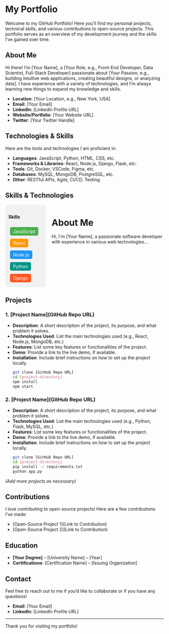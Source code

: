 # My Portfolio

Welcome to my GitHub Portfolio! Here you’ll find my personal projects, technical skills, and various contributions to open-source projects. This portfolio serves as an overview of my development journey and the skills I’ve gained over time.

## About Me

Hi there! I’m [Your Name], a [Your Role, e.g., Front-End Developer, Data Scientist, Full-Stack Developer] passionate about [Your Passion, e.g., building intuitive web applications, creating beautiful designs, or analyzing data]. I have experience with a variety of technologies, and I’m always learning new things to expand my knowledge and skills.

- **Location**: [Your Location, e.g., New York, USA]
- **Email**: [Your Email]
- **LinkedIn**: [LinkedIn Profile URL]
- **Website/Portfolio**: [Your Website URL]
- **Twitter**: [Your Twitter Handle]

## Technologies & Skills

Here are the tools and technologies I am proficient in:

- **Languages**: JavaScript, Python, HTML, CSS, etc.
- **Frameworks & Libraries**: React, Node.js, Django, Flask, etc.
- **Tools**: Git, Docker, VSCode, Figma, etc.
- **Databases**: MySQL, MongoDB, PostgreSQL, etc.
- **Other**: RESTful APIs, Agile, CI/CD, Testing
## Skills & Technologies

<div style="display: flex;">
  <!-- Sidebar Section -->
  <div style="width: 200px; padding: 10px; background-color: #f1f1f1; border-radius: 8px; margin-right: 20px;">
    <h4>Skills</h4>
    <div>
      <span style="display: inline-block; background-color: #4CAF50; color: white; padding: 5px 10px; margin: 5px; border-radius: 5px;">JavaScript</span>
      <span style="display: inline-block; background-color: #FF9800; color: white; padding: 5px 10px; margin: 5px; border-radius: 5px;">React</span>
      <span style="display: inline-block; background-color: #2196F3; color: white; padding: 5px 10px; margin: 5px; border-radius: 5px;">Node.js</span>
      <span style="display: inline-block; background-color: #009688; color: white; padding: 5px 10px; margin: 5px; border-radius: 5px;">Python</span>
      <span style="display: inline-block; background-color: #FF5722; color: white; padding: 5px 10px; margin: 5px; border-radius: 5px;">Django</span>
    </div>
  </div>

  <!-- Main Content Section -->
  <div style="flex-grow: 1;">
    <h1>About Me</h1>
    <p>Hi, I'm [Your Name], a passionate software developer with experience in various web technologies...</p>
  </div>
</div>

## Projects

### 1. [Project Name](GitHub Repo URL)
- **Description**: A short description of the project, its purpose, and what problem it solves.
- **Technologies Used**: List the main technologies used (e.g., React, Node.js, MongoDB, etc.)
- **Features**: List some key features or functionalities of the project.
- **Demo**: Provide a link to the live demo, if available.
- **Installation**: Include brief instructions on how to set up the project locally.
    ```bash
    git clone [GitHub Repo URL]
    cd [project-directory]
    npm install
    npm start
    ```
    
### 2. [Project Name](GitHub Repo URL)
- **Description**: A short description of the project, its purpose, and what problem it solves.
- **Technologies Used**: List the main technologies used (e.g., Python, Flask, MySQL, etc.)
- **Features**: List some key features or functionalities of the project.
- **Demo**: Provide a link to the live demo, if available.
- **Installation**: Include brief instructions on how to set up the project locally.
    ```bash
    git clone [GitHub Repo URL]
    cd [project-directory]
    pip install -r requirements.txt
    python app.py
    ```

*(Add more projects as necessary)*

## Contributions

I love contributing to open-source projects! Here are a few contributions I’ve made:

- [Open-Source Project 1](Link to Contribution)
- [Open-Source Project 2](Link to Contribution)

## Education

- **[Your Degree]** – [University Name] – [Year]
- **Certifications**: [Certification Name] – [Issuing Organization]

## Contact

Feel free to reach out to me if you’d like to collaborate or if you have any questions!

- **Email**: [Your Email]
- **LinkedIn**: [LinkedIn Profile URL]

---

Thank you for visiting my portfolio!
